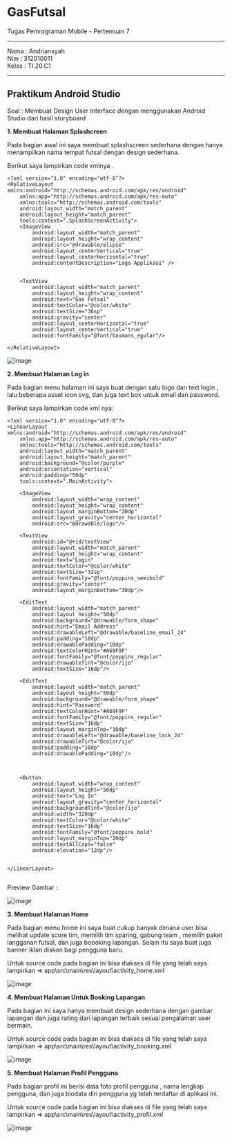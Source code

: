 # GasFutsal

Tugas Pemrograman Mobile - Pertemuan 7

<hr>

Nama : Andriansyah <br>
Nim : 312010011 <br>
Kelas : TI.20.C1

<hr>

## Praktikum Android Studio

Soal :  Membuat Design User Interface dengan menggunakan Android Studio dari hasil storyboard

**1. Membuat Halaman Splashcreen**

Pada bagian awal ini saya membuat splashscreen sederhana dengan hanya menampilkan nama tempat futsal dengan design sederhana.

Berikut saya lampirkan code xmlnya .

```
<?xml version="1.0" encoding="utf-8"?>
<RelativeLayout xmlns:android="http://schemas.android.com/apk/res/android"
    xmlns:app="http://schemas.android.com/apk/res-auto"
    xmlns:tools="http://schemas.android.com/tools"
    android:layout_width="match_parent"
    android:layout_height="match_parent"
    tools:context=".SplashScreenActivity">
    <ImageView
        android:layout_width="match_parent"
        android:layout_height="wrap_content"
        android:src="@drawable/elipse"
        android:layout_centerVertical="true"
        android:layout_centerHorizontal="true"
        android:contentDescription="Logo Applikasi" />


    <TextView
        android:layout_width="match_parent"
        android:layout_height="wrap_content"
        android:text="Gas Futsal"
        android:textColor="@color/white"
        android:textSize="36sp"
        android:gravity="center"
        android:layout_centerHorizontal="true"
        android:layout_centerVertical="true"
        android:fontFamily="@font/baumans_egular"/>

</RelativeLayout>
```

![image](https://user-images.githubusercontent.com/73049521/236671419-043e4d19-22eb-483a-94d5-cbd1490b6798.png)

**2. Membuat Halaman Log in**

Pada bagian menu halaman ini saya buat dengan satu logo dan text login , lalu beberapa asset icon svg, dan juga text box untuk email dan password.

Berikut saya lampirkan code xml nya:
```
<?xml version="1.0" encoding="utf-8"?>
<LinearLayout xmlns:android="http://schemas.android.com/apk/res/android"
    xmlns:app="http://schemas.android.com/apk/res-auto"
    xmlns:tools="http://schemas.android.com/tools"
    android:layout_width="match_parent"
    android:layout_height="match_parent"
    android:background="@color/purple"
    android:orientation="vertical"
    android:padding="50dp"
    tools:context=".MainActivity">
    
    <ImageView
        android:layout_width="wrap_content"
        android:layout_height="wrap_content"
        android:layout_marginBottom="30dp"
        android:layout_gravity="center_horizontal"
        android:src="@drawable/logo"/>

    <TextView
        android:id="@+id/textView"
        android:layout_width="match_parent"
        android:layout_height="wrap_content"
        android:text="Login"
        android:textColor="@color/white"
        android:textSize="32sp"
        android:fontFamily="@font/poppins_semibold"
        android:gravity="center"
        android:layout_marginBottom="30dp"/>

    <EditText
        android:layout_width="match_parent"
        android:layout_height="50dp"
        android:background="@drawable/form_shape"
        android:hint="Email Address"
        android:drawableLeft="@drawable/baseline_email_24"
        android:padding="10dp"
        android:drawablePadding="10dp"
        android:textColorHint="#A69F9F"
        android:fontFamily="@font/poppins_regular"
        android:drawableTint="@color/ijo"
        android:textSize="16dp"/>

    <EditText
        android:layout_width="match_parent"
        android:layout_height="50dp"
        android:background="@drawable/form_shape"
        android:hint="Password"
        android:textColorHint="#A69F9F"
        android:fontFamily="@font/poppins_regular"
        android:textSize="16dp"
        android:layout_marginTop="10dp"
        android:drawableLeft="@drawable/baseline_lock_24"
        android:drawableTint="@color/ijo"
        android:padding="10dp"
        android:drawablePadding="10dp"/>



    <Button
        android:layout_width="wrap_content"
        android:layout_height="50dp"
        android:text="Log In"
        android:layout_gravity="center_horizontal"
        android:backgroundTint="@color/ijo"
        android:width="320dp"
        android:textColor="@color/white"
        android:textSize="16dp"
        android:fontFamily="@font/poppins_bold"
        android:layout_marginTop="20dp"
        android:textAllCaps="false"
        android:elevation="12dp"/>


</LinearLayout>


```

Preview Gambar :

![image](https://user-images.githubusercontent.com/73049521/236671595-a5e88c51-c00f-4bfd-955d-2c0dab9358d6.png)

**3. Membuat Halaman Home**

Pada bagian menu home ini saya buat cukup banyak dimana user bisa melihat update score tim, memilih tim sparing, gabung team , memilih paket langganan futsal, dan juga boooking lapangan. Selain itu saya buat juga banner iklan diskon bagi pengguna baru.

Untuk source code pada bagian ini bisa diakses di file yang telah saya lampirkan => app\src\main\res\layout\activity_home.xml

![image](https://github.com/Andriansyah00/GasFutsal/assets/73049521/460ff1d4-e965-48c1-9030-ea5ff0ff4f25)

**4. Membuat Halaman Untuk Booking Lapangan**

Pada bagian ini saya hanya membuat design sederhana dengan gambar lapangan dan juga rating dari lapangan terbaik sesuai pengalaman user bermain.  

Untuk source code pada bagian ini bisa diakses di file yang telah saya lampirkan => app\src\main\res\layout\activity_booking.xml

![image](https://github.com/Andriansyah00/GasFutsal/assets/73049521/5384b3d4-ac80-4a04-b145-c75fc29156d2)

**5. Membuat Halaman Profil Pengguna**

Pada bagian profil ini berisi data foto profil pengguna , nama lengkap pengguna, dan juga biodata diri pengguna yg telah terdaftar di aplikasi ini.

Untuk source code pada bagian ini bisa diakses di file yang telah saya lampirkan => app\src\main\res\layout\activity_profil.xml

![image](https://github.com/Andriansyah00/GasFutsal/assets/73049521/954929fd-f350-45a1-a9fa-6a704ff8f8d5)




